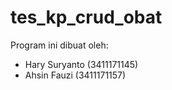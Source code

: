 # tes_kp_crud_obat
Program ini dibuat oleh: 
- Hary Suryanto (3411171145)
- Ahsin Fauzi (3411171157)
